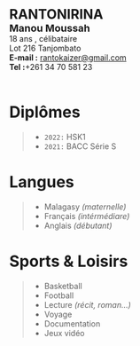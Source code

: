 <font size="5"> **RANTONIRINA**</font><br> 
<font size="4">**Manou Moussah**</font><br>
18 ans , célibataire<br>
Lot 216 Tanjombato<br>
**E-mail :** <rantokaizer@gmail.com><br>
**Tel :**+261 34 70 581 23<br>
<br> 



# Diplômes

>* `2022:` HSK1
>* `2021:` BACC Série S

# Langues

>* Malagasy *(maternelle)*<br> 
>* Français *(intérmédiare)*<br>
>* Anglais *(débutant)*


#  Sports & Loisirs

> * Basketball<br>
> * Football<br>
> * Lecture *(récit, roman...)*<br>
> * Voyage<br>
> * Documentation<br>
> * Jeux vidéo
